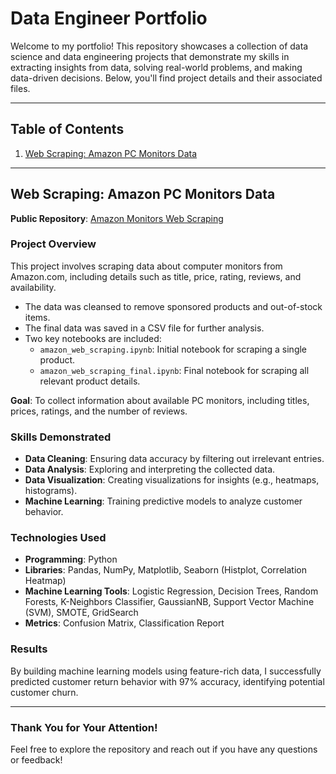 # Data Engineer Portfolio  

Welcome to my portfolio! This repository showcases a collection of data science and data engineering projects that demonstrate my skills in extracting insights from data, solving real-world problems, and making data-driven decisions. Below, you'll find project details and their associated files.

---

## Table of Contents  

1. [Web Scraping: Amazon PC Monitors Data](#web-scraping-amazon-pc-monitors-data)  

---

## Web Scraping: Amazon PC Monitors Data  

**Public Repository**: [Amazon Monitors Web Scraping](https://github.com/arunabiz/amazon-monitors-web-scraping.git)  

### Project Overview  
This project involves scraping data about computer monitors from Amazon.com, including details such as title, price, rating, reviews, and availability.  

- The data was cleansed to remove sponsored products and out-of-stock items.  
- The final data was saved in a CSV file for further analysis.  
- Two key notebooks are included:
  - `amazon_web_scraping.ipynb`: Initial notebook for scraping a single product.  
  - `amazon_web_scraping_final.ipynb`: Final notebook for scraping all relevant product details.  

**Goal**: To collect information about available PC monitors, including titles, prices, ratings, and the number of reviews.  

### Skills Demonstrated  
- **Data Cleaning**: Ensuring data accuracy by filtering out irrelevant entries.  
- **Data Analysis**: Exploring and interpreting the collected data.  
- **Data Visualization**: Creating visualizations for insights (e.g., heatmaps, histograms).  
- **Machine Learning**: Training predictive models to analyze customer behavior.  

### Technologies Used  
- **Programming**: Python  
- **Libraries**: Pandas, NumPy, Matplotlib, Seaborn (Histplot, Correlation Heatmap)  
- **Machine Learning Tools**: Logistic Regression, Decision Trees, Random Forests, K-Neighbors Classifier, GaussianNB, Support Vector Machine (SVM), SMOTE, GridSearch  
- **Metrics**: Confusion Matrix, Classification Report  

### Results  
By building machine learning models using feature-rich data, I successfully predicted customer return behavior with 97% accuracy, identifying potential customer churn.  

---

### Thank You for Your Attention!  
Feel free to explore the repository and reach out if you have any questions or feedback!  
